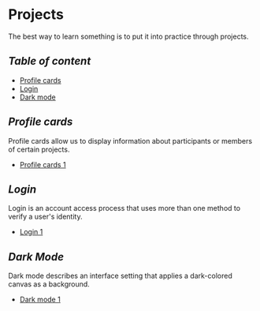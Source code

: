 # Projects

The best way to learn something is to put it into practice through projects.

## _Table of content_

- [Profile cards](#profile-cards)
- [Login](#login)
- [Dark mode](#dark-mode)

## _Profile cards_

Profile cards allow us to display information about participants or members of certain projects.

- [Profile cards 1](/projects/profile-cards/profile-card-1/)

## _Login_

Login is an account access process that uses more than one method to verify a user's identity.

- [Login 1](/projects/login/login-1/)

## _Dark Mode_

Dark mode describes an interface setting that applies a dark-colored canvas as a background.

- [Dark mode 1](/projects/dark-mode/dark-mode-1/)
